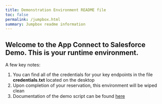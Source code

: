```yaml
---
title: Demonstration Environment README file
toc: false
permalink: /jumpbox.html
summary: Jumpbox readme information
---
```


## Welcome to the App Connect to Salesforce Demo.  This is your runtime environment.

A few key notes:

1. You can find all of the credentials for your key endpoints in the file **credentials.txt** located on the desktop
2. Upon completion of your reservation, this environment will be wiped clean
3. Documentation of the demo script can be found [here](https://ibm-cloudintegration.github.io/techguides/sfdemo_step2.html)


